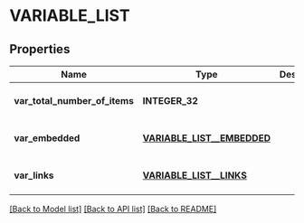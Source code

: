 # VARIABLE_LIST

## Properties
Name | Type | Description | Notes
------------ | ------------- | ------------- | -------------
**var_total_number_of_items** | **INTEGER_32** |  | [optional] [default to null]
**var_embedded** | [**VARIABLE_LIST__EMBEDDED**](variableList__embedded.md) |  | [optional] [default to null]
**var_links** | [**VARIABLE_LIST__LINKS**](variableList__links.md) |  | [optional] [default to null]

[[Back to Model list]](../README.md#documentation-for-models) [[Back to API list]](../README.md#documentation-for-api-endpoints) [[Back to README]](../README.md)


